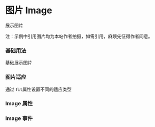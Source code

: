 <script setup lang="ts">
  import props from "../example/image/props.ts";
  import events from "../example/image/events.ts";
</script>

# 图片 Image
展示图片

注：示例中引用图片均为本站作者拍摄，如需引用，麻烦先征得作者同意。

### 基础用法
基础展示图片
<demo-block src="example/image/basic"></demo-block>

### 图片适应
通过 `fit`属性设置不同的适应类型
<demo-block src="example/image/fit"></demo-block>

### Image 属性

<table-block type="props" :data="props"></table-block>

### Image 事件

<table-block type="events" :data="events"></table-block>
